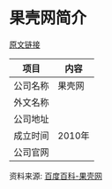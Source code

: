 # 果壳网简介

[原文链接](https://www.it-this-year.com/2020/04/23/273)

|项目|内容|
|-----|-----|
|公司名称|果壳网|
|外文名称||
|公司地址||
|成立时间|2010年|
|公司官网||

资料来源: 
[百度百科-果壳网](https://baike.baidu.com/item/%E6%9E%9C%E5%A3%B3%E7%BD%91)